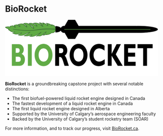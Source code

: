 # BioRocket

![BioRocket Favicon](bio-rocket\src\lib\assets\biorocket.png)

**BioRocket** is a groundbreaking capstone project with several notable distinctions:

- The first biofuel-powered liquid rocket engine designed in Canada
- The fastest development of a liquid rocket engine in Canada
- The first liquid rocket engine designed in Alberta
- Supported by the University of Calgary’s aerospace engineering faculty
- Backed by the University of Calgary’s student rocketry team (SOAR)

For more information, and to track our progress, visit [BioRocket.ca](<https://www.biorocket.ca/>).

